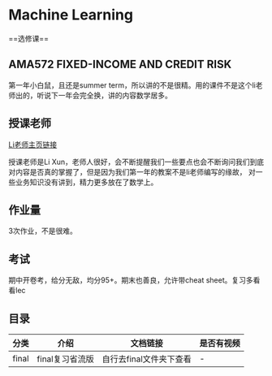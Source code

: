 # Machine Learning

==选修课==

## AMA572 FIXED-INCOME AND CREDIT RISK
第一年小白鼠，且还是summer term，所以讲的不是很精。用的课件不是这个li老师出的，听说下一年会完全换，讲的内容数学居多。

## 授课老师
[Li老师主页链接](https://www.polyu.edu.hk/ama/people/academic-staff/prof-li-xun/)

授课老师是Li Xun，老师人很好，会不断提醒我们一些要点也会不断询问我们到底对内容是否真的掌握了，但是因为我们第一年的教案不是li老师编写的缘故，
对一些业务知识没有讲到，精力更多放在了数学上。

## 作业量
3次作业，不是很难。

## 考试
期中开卷考，给分无敌，均分95+。期末也善良，允许带cheat sheet。复习多看看lec

## 目录

| 分类     | 介绍            | 文档链接           | 是否有视频 |
|--------|---------------|----------------|-------|
| final      | final复习省流版    | 自行去final文件夹下查看 | -     |


